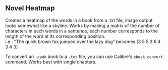 ## Novel Heatmap

Creates a heatmap of the words in a book from a .txt file, image output looks somewhat like a skyline. Works by making a matrix of the number of characters in each words in a sentence, each number corresponds to the length of the word at its corresponding position.  
i.e.: "The quick brown fox jumped over the lazy dog" becomes [3 5 5 3 6 4 3 4 3]

To convert an `.epub` book to a `.txt` file, you can use Calibre's `ebook-convert` command. Works best with single chapters.
